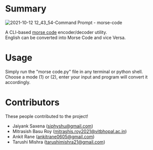 # Summary

![2021-10-12 12_43_54-Command Prompt - morse-code](https://user-images.githubusercontent.com/52672162/136909273-f544678b-ca88-420d-bd35-3877b636c2a7.png)

A CLI-based [morse code](https://www.britannica.com/topic/Morse-Code) encoder/decoder utility.  
English can be converted into Morse Code and vice Versa.

# Usage
Simply run the "morse code.py" file in any terminal or python shell.  
Choose a mode (1) or (2), enter your input and program will convert it accordingly.

# Contributors

These people contributed to the project!

- Jaiyank Saxena (siphyshu@gmail.com)
- Mitrasish Basu Roy (mitrashis.roy2021@vitbhopal.ac.in)
- Ankit Rane (ankitrane0605@gmail.com)
- Tarushi Mishra (tarushimishra21@gmail.com)
